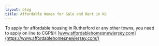 ```yaml
---
layout: blog
title: Affordable Homes for Sale and Rent in NJ
---
```


To apply for affordable housing in Rutherford or any other towns, you need to apply on line to CGP&H [www.affordablehomesnewjersey.com](https://www.affordablehomesnewjersey.com/)
